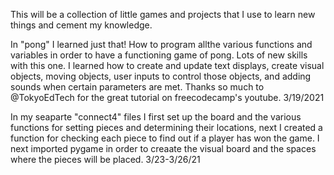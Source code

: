 This will be a collection of little games and projects that I use to learn new things and cement my knowledge.

In "pong" I learned just that! How to program allthe various functions and variables in order to have a functioning game of pong. Lots of new skills with this one. I learned how to create and update text displays, create visual objects, moving objects, user inputs to control those objects, and adding sounds when certain parameters are met. Thanks so much to @TokyoEdTech for the great tutorial on freecodecamp's youtube. 3/19/2021

In my seaparte "connect4" files I first set up the board and the various functions for setting pieces and determining their locations, next I created a function for checking each piece to find out if a player has won the game. I next imported pygame in order to creaate the visual board and the spaces where the pieces will be placed. 3/23-3/26/21
